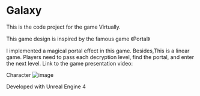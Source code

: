 # Galaxy

This is the code project for the game Virtually.

This game design is inspired by the famous game 《Portal》

I implemented a magical portal effect in this game. Besides,This is a linear game. Players need to pass each decryption level, find the portal, and enter the next level.
Link to the game presentation video:


Character
![image](https://github.com/moonstoneG/Galaxy/assets/76591064/efb6bec5-16ae-4c09-b2bc-b12ff937c8e0)


Developed with Unreal Engine 4
